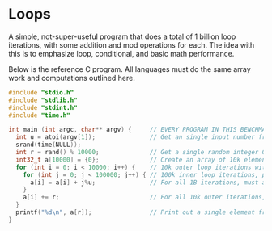 # Loops

A simple, not-super-useful program that does a total of 1 billion loop iterations, with some addition and mod operations for each.
The idea with this is to emphasize loop, conditional, and basic math performance.

Below is the reference C program.
All languages must do the same array work and computations outlined here.

```C
#include "stdio.h"
#include "stdlib.h"
#include "stdint.h"
#include "time.h"

int main (int argc, char** argv) {     // EVERY PROGRAM IN THIS BENCHMARK MUST...
  int u = atoi(argv[1]);               // Get an single input number from the command line
  srand(time(NULL));
  int r = rand() % 10000;              // Get a single random integer 0 <= r < 10k
  int32_t a[10000] = {0};              // Create an array of 10k elements initialized to 0
  for (int i = 0; i < 10000; i++) {    // 10k outer loop iterations with an iteration variable
    for (int j = 0; j < 100000; j++) { // 100k inner loop iterations, per outer loop iteration, with iteration variable
      a[i] = a[i] + j%u;               // For all 1B iterations, must access array element, compute j%u, update array location
    }
    a[i] += r;                         // For all 10k outer iterations, add the random value to each element in array
  }
  printf("%d\n", a[r]);                // Print out a single element from the array
}
```
